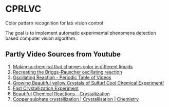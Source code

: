 # CPRLVC

Color pattern recognition for lab vision control

The goal is to implement automatic experimental phenomena detection based computer vision algorithm.


## Partly Video Sources from Youtube

1. [Making a chemical that changes color in different liquids](https://www.youtube.com/watch?v=RGG2GNvpwA4&list=RDCMUCFhXFikryT4aFcLkLw2LBLA&index=46)
2. [Recreating the Briggs-Rauscher oscillating reaction](https://www.youtube.com/watch?v=SCoLMfplVWs)
3. [Oscillating Reaction - Periodic Table of Videos](https://www.youtube.com/watch?v=uWh8reiXq58)
4. [Growing Beautiful yellow Crystals of Sulfur! Cool Chemical Experiment!](https://www.youtube.com/watch?v=AbyqVFcLsBE)
5. [Fast Crystallization Experiment](https://www.youtube.com/watch?v=gPEdoEtGmqE)
6. [Beautiful Chemical Reactions - Crystallization](https://www.youtube.com/watch?v=193qXKFMQR8)
7. [Copper sulphate crystallization | Crystallisation | Chemistry](https://www.youtube.com/watch?v=QdwKhbtzsug)

